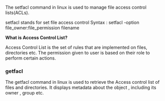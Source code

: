 The setfacl command in linux is used to manage file access control lists(ACLs).

setfacl stands for set file access control
Syntax : setfacl -option file_owner:file_permission filename

**What is Access Control List?**

Access Control List is the set of rules that are implemented on files, directories etc.
The permission given to user is based on their role to perform certain actions.


### getfacl
The getfacl command in linux is used to retrieve the Access control list of files and directories.
It displays metadata about the object , including its owner , group etc. 